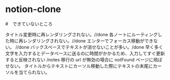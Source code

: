 # notion-clone

#　できていないところ

タイトル変更時に再レンダリングされない。//done
各ノートにルーティングした時に再レンダリングされない。//done
エンターでフォーカス移動ができない。 //done
バックスペースでテキストが消せないことが多い。/done
早く多く文字を入力するとデータベースに送るのに時間がかかるため、入力してすぐ更新すると反映されない
/notes 移行の url が無効の場合に notFound ページに飛ばせない。
タイトルからテキストにカーソル移動した際にテキストの末尾にカーソルを当てられない。
